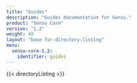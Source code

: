 ```yaml
---
title: "Guides"
description: "Guides documentation for Sensu."
product: "Sensu Core"
version: "1.2"
weight: 40
layout: "base-for-directory-listing"
menu:
  sensu-core-1.2:
    identifier: guides
---
```


{{< directoryListing >}}
